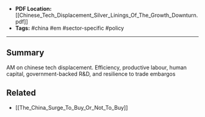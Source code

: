 
- **PDF Location:** [[Chinese_Tech_Displacement_Silver_Linings_Of_The_Growth_Downturn.pdf]]
- **Tags:** #china #em #sector-specific #policy 

---
## Summary

AM on chinese tech displacement. Efficiency, productive labour, human capital, government-backed R&D, and resilience to trade embargos
## Related
- [[The_China_Surge_To_Buy_Or_Not_To_Buy]]


